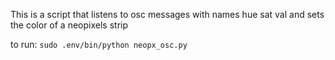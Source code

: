 This is a script that listens to osc messages with names hue sat val and sets the color of a neopixels strip

to run:
`sudo .env/bin/python neopx_osc.py`
